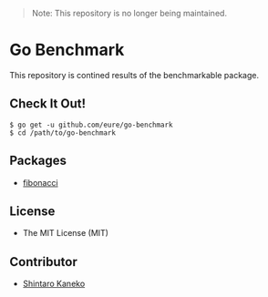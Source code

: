 > Note: This repository is no longer being maintained.

# Go Benchmark

This repository is contined results of the benchmarkable package.


## Check It Out!

```
$ go get -u github.com/eure/go-benchmark
$ cd /path/to/go-benchmark
```


## Packages

- [fibonacci](https://github.com/eure/go-benchmark)


## License

- The MIT License (MIT)


## Contributor

- [Shintaro Kaneko](https://github.com/kaneshin)

